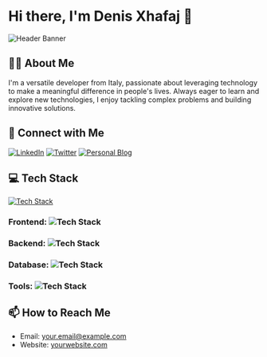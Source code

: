 # Hi there, I'm Denis Xhafaj 👋

![Header Banner](https://img.shields.io/badge/Hi%20there%2C%20I'm-Denis%20Xhafaj-blue?style=for-the-badge&logo=github)

## 👨‍💻 About Me

I'm a versatile developer from Italy, passionate about leveraging technology to make a meaningful difference in people's lives. Always eager to learn and explore new technologies, I enjoy tackling complex problems and building innovative solutions.


## 🔗 Connect with Me

[![LinkedIn](https://img.shields.io/badge/LinkedIn-0077B5?style=for-the-badge&logo=linkedin&logoColor=white)](https://linkedin.com/in/your-username)
[![Twitter](https://img.shields.io/badge/Twitter-1DA1F2?style=for-the-badge&logo=twitter&logoColor=white)](https://twitter.com/your-username)
[![Personal Blog](https://img.shields.io/badge/Blog-FF5722?style=for-the-badge&logo=blogger&logoColor=white)](https://yourblog.com)



## 💻 Tech Stack

[![Tech Stack](https://skillicons.dev/icons?i=html,css,js,react,nodejs,mysql,figma,linux,git)](https://skillicons.dev)

### Frontend: ![Tech Stack](https://skillicons.dev/icons?i=html,css,js,react)
### Backend: ![Tech Stack](https://skillicons.dev/icons?i=nodejs,express)
### Database: ![Tech Stack](https://skillicons.dev/icons?i=mysql)
### Tools: ![Tech Stack](https://skillicons.dev/icons?i=figma,linux,git)



## 📫 How to Reach Me

- Email: your.email@example.com
- Website: [yourwebsite.com](https://yourwebsite.com)

